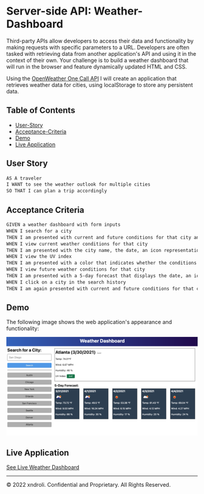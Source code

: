 # Server-side API: Weather-Dashboard

Third-party APIs allow developers to access their data and functionality by making requests with specific parameters to a URL. Developers are often tasked with retrieving data from another application's API and using it in the context of their own. Your challenge is to build a weather dashboard that will run in the browser and feature dynamically updated HTML and CSS.

Using the [OpenWeather One Call API](https://openweathermap.org/api/one-call-api) I will create an application that retrieves weather data for cities, using localStorage to store any persistent data.

## Table of Contents

- [User-Story](#User-Story)
- [Acceptance-Criteria](#Acceptance-Criteria)
- [Demo](#Demo)
- [Live Application](#Live-Application)

## User Story

```md
AS A traveler
I WANT to see the weather outlook for multiple cities
SO THAT I can plan a trip accordingly
```

## Acceptance Criteria

```md
GIVEN a weather dashboard with form inputs
WHEN I search for a city
THEN I am presented with current and future conditions for that city and that city is added to the search history
WHEN I view current weather conditions for that city
THEN I am presented with the city name, the date, an icon representation of weather conditions, the temperature, the humidity, the wind speed, and the UV index
WHEN I view the UV index
THEN I am presented with a color that indicates whether the conditions are favorable, moderate, or severe
WHEN I view future weather conditions for that city
THEN I am presented with a 5-day forecast that displays the date, an icon representation of weather conditions, the temperature, the wind speed, and the humidity
WHEN I click on a city in the search history
THEN I am again presented with current and future conditions for that city
```

## Demo

The following image shows the web application's appearance and functionality:

[![Web API: Coding Quiz](./assets/images/weatherDashboard-demo.png)](https://xndroli.github.io/Weather-Dashboard/)

## Live Application

[See Live Weather Dashboard](https://xndroli.github.io/Weather-Dashboard/)

---

© 2022 xndroli. Confidential and Proprietary. All Rights Reserved.
